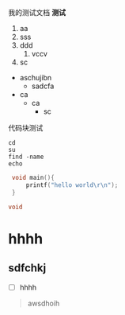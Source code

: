 我的测试文档
**测试**
1. aa
2. sss
3. ddd
	1. vccv
4. sc
* aschujibn
	* sadcfa
* ca
	* ca
		* sc

代码块测试
```shell
cd 
su
find -name
echo 
```

```c
 void main(){
	 printf("hello world\r\n");
 }
```

```cpp
void
```





# hhhh
## sdfchkj
- [ ] hhhh

> awsdhoih
>
